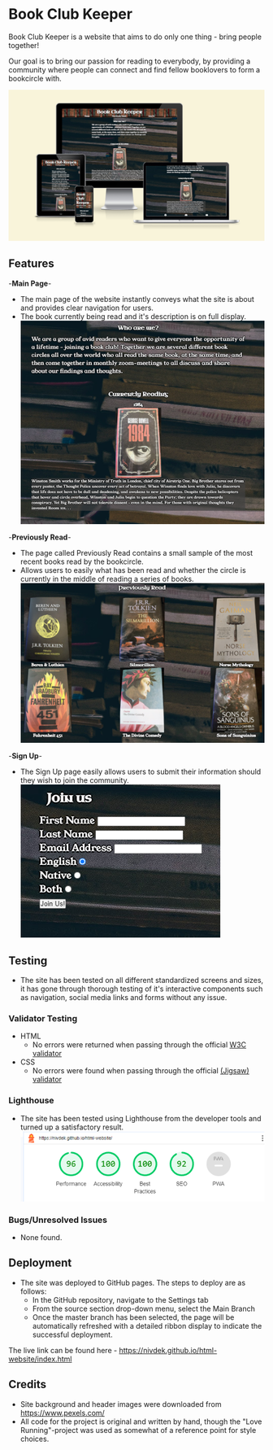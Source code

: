 # Book Club Keeper

Book Club Keeper is a website that aims to do only one thing - bring people together!

Our goal is to bring our passion for reading to everybody, by providing a community where people can connect and find fellow booklovers to form a bookcircle with.

![Responsice Mockup](/assets/images/response-img-readme.png)

## Features

-__Main Page__-

- The main page of the website instantly conveys what the site is about and provides clear navigation for users.
- The book currently being read and it's description is on full display.
![Main Page](/assets/images/main-page-readme.png)

-__Previously Read__-

- The page called Previously Read contains a small sample of the most recent books read by the bookcircle.
- Allows users to easily what has been read and whether the circle is currently in the middle of reading a series of books.
![Previously Read Page](/assets/images/previously-read-readme.png)

-__Sign Up__-

- The Sign Up page easily allows users to submit their information should they wish to join the community.
![Sign Up Page](/assets/images/signup-form-readme.png)

## Testing

- The site has been tested on all different standardized screens and sizes, it has gone through thorough testing of it's interactive components such as navigation, social media links and forms without any issue.

### Validator Testing

- HTML
  - No errors were returned when passing through the official [W3C validator](https://validator.w3.org/nu/?doc=https%3A%2F%2Fcode-institute-org.github.io%2Flove-running-2.0%2Findex.html)
- CSS
  - No errors were found when passing through the official [(Jigsaw) validator](https://jigsaw.w3.org/css-validator/validator?uri=https%3A%2F%2Fvalidator.w3.org%2Fnu%2F%3Fdoc%3Dhttps%253A%252F%252Fcode-institute-org.github.io%252Flove-running-2.0%252Findex.html&profile=css3svg&usermedium=all&warning=1&vextwarning=&lang=en#css)

### Lighthouse

- The site has been tested using Lighthouse from the developer tools and turned up a satisfactory result.
  ![Lighthouse](/assets/images/lighthouse-score-readme.png)

### Bugs/Unresolved Issues

- None found.

## Deployment

- The site was deployed to GitHub pages. The steps to deploy are as follows:
  - In the GitHub repository, navigate to the Settings tab
  - From the source section drop-down menu, select the Main Branch
  - Once the master branch has been selected, the page will be automatically refreshed with a detailed ribbon display to indicate the successful deployment.

The live link can be found here - <https://nivdek.github.io/html-website/index.html>

## Credits

- Site background and header images were downloaded from <https://www.pexels.com/>
- All code for the project is original and written by hand, though the "Love Running"-project was used as somewhat of a reference point for style choices.
